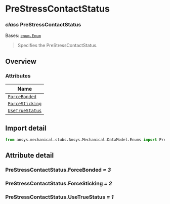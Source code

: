 # PreStressContactStatus

<a id="PreStressContactStatus"></a>

### *class* PreStressContactStatus

Bases: [`enum.Enum`](https://docs.python.org/3/library/enum.html#enum.Enum)

> Specifies the PreStressContactStatus.

> <!-- !! processed by numpydoc !! -->

<a id="overview"></a>

## Overview

### Attributes

| Name |
| ---------------------------------------------------------- |
| [`ForceBonded`](#PreStressContactStatus.ForceBonded) |
| [`ForceSticking`](#PreStressContactStatus.ForceSticking) |
| [`UseTrueStatus`](#PreStressContactStatus.UseTrueStatus) |

<a id="import-detail"></a>

## Import detail

```python
from ansys.mechanical.stubs.Ansys.Mechanical.DataModel.Enums import PreStressContactStatus
```

<a id="attribute-detail"></a>

## Attribute detail

<a id="PreStressContactStatus.ForceBonded"></a>

### PreStressContactStatus.ForceBonded *= 3*

<a id="PreStressContactStatus.ForceSticking"></a>

### PreStressContactStatus.ForceSticking *= 2*

<a id="PreStressContactStatus.UseTrueStatus"></a>

### PreStressContactStatus.UseTrueStatus *= 1*
